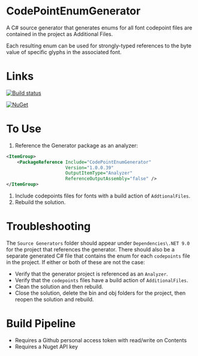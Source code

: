 CodePointEnumGenerator
======================

A C# source generator that generates enums for all font codepoint files are contained in the project as Additional Files.

Each resulting enum can be used for strongly-typed references to the byte value of specific glyphs in the associated font.

# Links
[![Build status](https://ci.appveyor.com/api/projects/status/2lgs7mbehdvls38q?svg=true)](https://ci.appveyor.com/project/tpwalke2/codepointenumgenerator)

[![NuGet](https://img.shields.io/nuget/v/CodePointEnumGenerator.svg)](https://www.nuget.org/packages/CodePointEnumGenerator/) 

# To Use

1. Reference the Generator package as an analyzer:
```xml
<ItemGroup>
    <PackageReference Include="CodePointEnumGenerator"
                      Version="1.0.0.39"
                      OutputItemType="Analyzer"
                      ReferenceOutputAssembly="false" />
</ItemGroup>
```
1. Include codepoints files for fonts with a build action of `AddtionalFiles`.
2. Rebuild the solution.

# Troubleshooting
The `Source Generators` folder should appear under `Dependencies\.NET 9.0` for the project that references the generator. There should also
be a separate generated C# file that contains the enum for each `codepoints` file in the project. If either or both of these are not the case:
- Verify that the generator project is referenced as an `Analyzer`.
- Verify that the `codepoints` files have a build action of `AdditionalFiles`.
- Clean the solution and then rebuild.
- Close the solution, delete the bin and obj folders for the project, then reopen the solution and rebuild.

# Build Pipeline
- Requires a Github personal access token with read/write on Contents
- Requires a Nuget API key